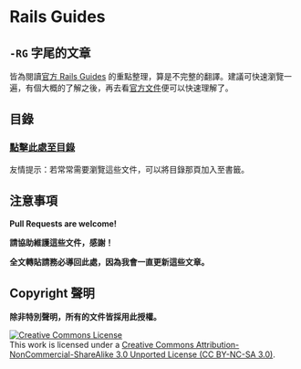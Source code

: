 # Rails Guides

## `-RG` 字尾的文章

皆為閱讀[官方 Rails Guides][edge] 的重點整理，算是不完整的翻譯。建議可快速瀏覽一遍，有個大概的了解之後，再去看[官方文件][edge]便可以快速理解了。

## 目錄

### [點擊此處至目錄](/table-of-contents.md)

友情提示：若常常需要瀏覽這些文件，可以將目錄那頁加入至書籤。

## 注意事項

__Pull Requests are welcome!__

__請協助維護這些文件，感謝！__

__全文轉貼請務必導回此處，因為我會一直更新這些文章。__

## Copyright 聲明

__除非特別聲明，所有的文件皆採用此授權。__

<a rel="license" href="http://creativecommons.org/licenses/by-nc-sa/3.0/deed.en_US"><img alt="Creative Commons License" style="border-width:0" src="http://i.creativecommons.org/l/by-nc/3.0/88x31.png" /></a><br />This work is licensed under a <a rel="license" href="http://creativecommons.org/licenses/by-nc-sa/3.0/deed.en_US">Creative Commons Attribution-NonCommercial-ShareAlike 3.0 Unported License (CC BY-NC-SA 3.0)</a>.

[edge]: http://edgeguides.rubyonrails.org